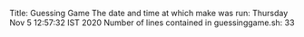 Title: Guessing Game
The date and time at which make was run: Thursday Nov 5 12:57:32 IST 2020
Number of lines contained in guessinggame.sh: 33
